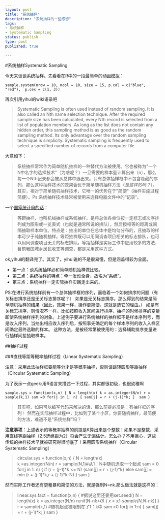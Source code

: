 ```yaml
--- 
layout: post
title: "系统抽样"
description: "系统抽样的一些感想"
tags: 
- 系统抽样
- Systematic Sampling
status: publish
type: post
published: true

---
```


#系统抽样Systematic Sampling

今天来谈谈系统抽样。先看看在R中的一段最简单的动画[模拟](http://animation.yihui.name/samp:systematic_sampling)：

`
sample.system(nrow = 10, ncol = 10, size = 15, p.col = c("blue", "red"), 
    p.cex = c(1, 3))
`

再次引用yihui的wiki语录吧
>Systematic Sampling is often used instead of random sampling. It is also called an Nth name selection technique. After the required sample size has been calculated, every Nth record is selected from a list of population members. As long as the list does not contain any hidden order, this sampling method is as good as the random sampling method. Its only advantage over the random sampling technique is simplicity. Systematic sampling is frequently used to select a specified number of records from a computer file. 

大意如下：
>系统抽样常常作为简单随机抽样的一种替代方法被使用。它也被称为"一个N中名字的选择技术"（为啥呢？）一旦需要的样本量计算出来（n），那么每一个Nth记录都会被从总体中选出来。只有总体抽样框中不包含隐藏的序列，那么这种抽样技术的效果会优于简单随机抽样方法（*是这样的吗？*）。其实，相对于简单随机抽样技术，它唯一的优势在于"简便"（抽样实施过程简便）。Ps:系统抽样技术经常被使用来选择电脑文件中的“记录”。

一个[国家统计局的话](http://www.stats.gov.cn/tjzs/tjcd/t20030807_96587.htm)：
>等距抽样，也叫机械抽样或系统抽样。是将总体各单位按一定标志或次序排列成为图形或一览表式（也就是通常所说的排队），然后按相等的距离或间隔抽取样本单位。特点是：抽出的单位在总体中是均匀分布的，且抽取的样本可少于纯随机抽样。等距抽样既可以用同调查项目相关的标志排队，也可以用同调查项目无关的标志排队。等距抽样是实际工作中应用较多的方法，目前我国城乡居民收支等调查，都是采用这种方式。


ok,yihui的翻译完了。其实了，yihui说的不是很易懂，但是涵盖得较为全面。

 * 第一点：谈系统抽样必和简单随机抽样做比较。
 * 第二点：系统抽样的特点：牵一发动全身，故名为“系统”。
 * 第三点：系统抽样一定实际抽样实践走出来的。

PS:在进行系统抽样前有一个总体抽样框的序列，面临着一个如何排序的问题（有关标志排序还是无关标志排序呢？）
如果是无关标志排序，那么得到的结果是简单随机抽样的结果（因此，效果一样，操作更简便，这就是选它的理由。）
如是有关标志排序，则情况不一样。比如按照收入区间进行排序，抽样的时候排序的变量即使系统抽样序列的对象。上述例子要进行系统抽样的抽样框不是样本序列号，而是收入序列，当抽出相应收入序列后，按照事先确定的每个样本序列的收入入样区间确定最终选取的样本。
这种方法，是被经常第被使用的：选择辅助排序变量进行抽样间接抽取样本。

##抽样过程

###直线等距等概率抽样过程（Linear Systematic Sampling）

注意：采用此法抽样框要能等分才是等概率抽样，否则请跳转圆形等距抽样（Circular Syatematic Sampling）

为了表示一点geek:用R语言来描述一下过程，其实都很初级，也很幼稚啊

`
sample.sys = function(x,n)
{
  N = length(x)
  k = as.integer(N/n)
  r = sample(k,1)
  sam =0
  for(j in 1: n)
{
  sam[j] = r + (j-1)*k;
} 
  sam
}
`
>其实吧，如果可以编写代码来解决的话，那么前提必须是：有抽样框的序列！
然而在实际抽样过程中，比如到了某个小区，你要随机抽样，最简便的方法，难道不是“系统抽样”吗？

**注意事项**：上述表示的等概率抽样的前提是K算出来是个整数！如果不是整数，采用直线等距抽样（2.5选组距为2）将会产生无偏估计。怎么办？不用担心，这些传统的抽样技术早就被研究得很彻底了！采用圆形系统抽样（Circular Systematic Sampling）
>circular.sys = function(x,n)
{
  N = length(x)    
  k =as.integer(N/n)
  r = sample(N,1)#从1：N中随机选取一个起点
  sam = 0
  for(j in 1: n)
  {
    if (r + (j-1)*k <= N)
      {sam[j] = r + (j-1)*k}
    else sam[j] = min (r + (j-1)*k,r + (j-1)*k-N)
  }
  sam
}

然而实际工作者还有更粗暴和简便的方法，就是强制N=nk.那么做法就是这样的：
>linear.sys.fact = function(x,n)
{
  #据说这里还要用set.seed()
  N = length(x)
  k = as.integer(N/n)
  runif(N-n*k>0)
  {
    x = x[-sample(N,N-n*k)]
  }
  r = sample(k,1) #随机起点被限制在了1：k中
  sam =0
  for(j in 1:n)
  {
    sam[j] = r + (j-1)*k;
  } 
  sam
}

